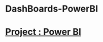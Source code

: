# DashBoards-PowerBI

# [Project  : Power BI ]("https://app.powerbi.com/view?r=eyJrIjoiZTcyMDBkZjUtYjQxMC00MDlhLTlmMDMtMzRmN2E5NjE4YmExIiwidCI6IjUzNWY2M2ZlLTQ2NmEtNGJhYS04N2U3LTk2NmU5YWUwM2I1NCJ9")
